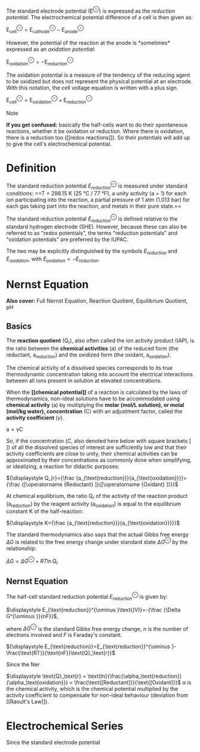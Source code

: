 The standard electrode potential ($\text{E}^\ominus$) is expressed as the *reduction potential*. The electrochemical potential difference of a cell is then given as:

$\text{E}^\ominus_\text{cell} = \text{E}^\ominus_\text{cathode} - \text{E}^\ominus_\text{anode}$

However, the potential of the reaction at the anode is \*sometimes\* expressed as an _oxidation potential_:

$\text{E}^\ominus_\text{oxidation} = -\text{E}^\ominus_\text{reduction}$

The oxidation potential is a measure of the tendency of the reducing agent to be oxidized but does not represent the physical potential at an electrode. With this notation, the cell voltage equation is written with a plus sign.

$\text{E}^\ominus_\text{cell} = \text{E}^\ominus_\text{oxidation} + \text{E}^\ominus_\text{reduction}$

> [!NOTE] 
> **If you get confused:** basically the half-cells want to do their spontaneous reactions, whether it be oxidation or reduction. Where there is oxidation, there is a reduction too ([[redox reactions]]). So their potentials will add up to give the cell's electrochemical potential.
# Definition
The standard reduction potential ${\displaystyle E_{reduction}^{\ominus}}$ is measured under standard conditions: ==T = 298.15 K (25 °C / 77 °F), a unity activity (a = 1) for each ion participating into the reaction, a partial pressure of 1 atm (1.013 bar) for each gas taking part into the reaction, and metals in their pure state.==

The standard reduction potential ${\displaystyle E_{reduction}^{\ominus }}$ is defined relative to the standard hydrogen electrode (SHE). However, because these can also be referred to as "redox potentials", the terms "reduction potentials" and "oxidation potentials" are preferred by the IUPAC.

The two may be explicitly distinguished by the symbols ${\displaystyle E_{reduction}}$ and ${\displaystyle E_{oxidation}}$, with ${\displaystyle E_{oxidation}=-E_{reduction}}$.
# Nernst Equation
**Also cover:** Full Nernst Equation, Reaction Quotient, Equilibrium Quotient, pH

## Basics
The **reaction quotient** ($\displaystyle \text{Q}_\text{r}$), also often called the ion activity product (IAP), is the ratio between the **chemical activities** ($\displaystyle \text {a}$) of the reduced form (the reductant, $\displaystyle \text{a}_\text{reduction}$) and the oxidized form (the oxidant, $\displaystyle \text{a}_\text{oxidation}$). 

The chemical activity of a dissolved species corresponds to its true thermodynamic concentration taking into account the electrical interactions between all ions present in solution at elevated concentrations.

When the **[[chemical potential]]** of a reaction is calculated by the laws of thermodynamics, non-ideal solutions have to be accommodated using **chemical activity** ($\displaystyle \text{a}$) by multiplying the **molar ($\displaystyle \text{mol/L solution}$), or molal ($\displaystyle \text{mol/kg water}$), concentration** ($\displaystyle \text{C}$) with an adjustment factor, called the **activity coefficient** ($\gamma$). 

$\displaystyle \text{a} = \text{γC}$

So, if the concentration ($\displaystyle C$, also denoted here below with square brackets [ ]) of all the dissolved species of interest are sufficiently low and that their activity coefficients are close to unity, their chemical activities can be approximated by their concentrations as commonly done when simplifying, or idealizing, a reaction for didactic purposes:

${\displaystyle Q_{r}={\frac {a_{\text{reduction}}}{a_{\text{oxidation}}}}={\frac {[\operatorname {Reductant} ]}{[\operatorname {Oxidant} ]}}}$


At chemical equilibrium, the ratio $\text{Q}_\text{r}$ of the activity of the reaction product ($\text{a}_\text{reduction}$) by the reagent activity ($\text{a}_\text{oxidation}$) is equal to the equilibrium constant K of the half-reaction:

${\displaystyle K={\frac {a_{\text{reduction}}}{a_{\text{oxidation}}}}}$

The standard thermodynamics also says that the actual Gibbs free energy $\displaystyle \Delta G$ is related to the free energy change under standard state $\displaystyle \Delta G^\ominus$ by the relationship:

${\displaystyle \Delta G=\Delta G^{\ominus }+RT\ln Q_{r}}$

## Nernst Equation

The half-cell standard reduction potential ${\displaystyle E_{\text{reduction}}^{\ominus }}$ is given by:

$\displaystyle E_{\text{reduction}}^{\ominus }\text{(V)}=-{\frac {\Delta G^{\ominus }}{nF}}$,

where ${\displaystyle \Delta G^{\ominus }}$ is the standard Gibbs free energy change, $\displaystyle n$ is the number of electrons involved and $\displaystyle F$ is Faraday's constant.

${\displaystyle E_{\text{reduction}}=E_{\text{reduction}}^{\ominus }-\frac{\text{RT}}{\text{nF}}\text{Q}_\text{r}}$

Since the Ner

$\displaystyle \text{Q}_\text{r} = \text{ln}(\frac{\alpha_\text{reduction}}{\alpha_\text{oxidation}}) = \frac{\text{[Reductant]}}{\text{[Oxidant]}}$
$\displaystyle \alpha$ is the chemical activity, which is the chemical potential multiplied by the activity coefficient to compensate for non-ideal behaviour (deviation from [[Raoult's Law]]).
# Electrochemical Series
Since the standard electrode potential 
